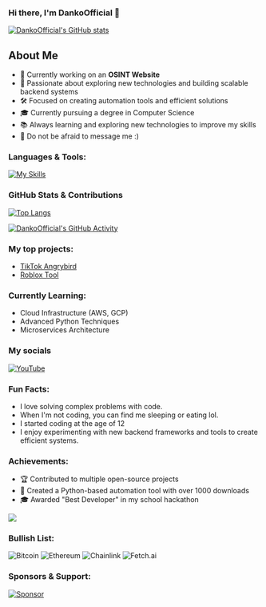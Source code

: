 ### Hi there, I'm DankoOfficial 👋

[![DankoOfficial's GitHub stats](https://github-readme-stats.vercel.app/api?username=dankoofficial&theme=radical)](https://github.com/DankoOfficial)

## About Me  

- 🔭 Currently working on an **OSINT Website**  
- 🌱 Passionate about exploring new technologies and building scalable backend systems  
- 🛠️ Focused on creating automation tools and efficient solutions  
- 🎓 Currently pursuing a degree in Computer Science  
- 📚 Always learning and exploring new technologies to improve my skills  
- 💬 Do not be afraid to message me :)

### Languages & Tools:

[![My Skills](https://skillicons.dev/icons?i=python,flask,fastapi)]()

### GitHub Stats & Contributions

[![Top Langs](https://github-readme-stats.vercel.app/api/top-langs/?username=dankoofficial&layout=compact)](https://github.com/DankoOfficial)  

[![DankoOfficial's GitHub Activity](https://github-readme-activity-graph.vercel.app/graph?username=dankoofficial&theme=github)](https://github.com/DankoOfficial)

### My top projects:
- [TikTok Angrybird](https://github.com/DankoOfficial/Tiktok-Angrybird)
- [Roblox Tool](https://github.com/DankoOfficial/Loxy-Loxy)

### Currently Learning:
- Cloud Infrastructure (AWS, GCP)
- Advanced Python Techniques
- Microservices Architecture

### My socials  

[![YouTube](https://img.shields.io/badge/YouTube-FF0000?style=for-the-badge&logo=youtube&logoColor=white)](https://www.youtube.com/c/skyycodes)  

### Fun Facts:
- I love solving complex problems with code.
- When I'm not coding, you can find me sleeping or eating lol.
- I started coding at the age of 12
- I enjoy experimenting with new backend frameworks and tools to create efficient systems.

### Achievements:
- 🏆 Contributed to multiple open-source projects
- 🏅 Created a Python-based automation tool with over 1000 downloads
- 🎓 Awarded "Best Developer" in my school hackathon

![](https://komarev.com/ghpvc/?username=dankoofficial&label=Profile+Visits&style=for-the-badge&color=blueviolet)

### Bullish List:

![Bitcoin](https://cryptologos.cc/logos/bitcoin-btc-logo.png)
![Ethereum](https://cryptologos.cc/logos/ethereum-eth-logo.png)
![Chainlink](https://cryptologos.cc/logos/chainlink-link-logo.png)
![Fetch.ai](https://cryptologos.cc/logos/fetch-ai-fet-logo.png)

### Sponsors & Support:
[![Sponsor](https://img.shields.io/badge/Sponsor-Donate-green)](https://github.com/sponsors/dankoofficial)
